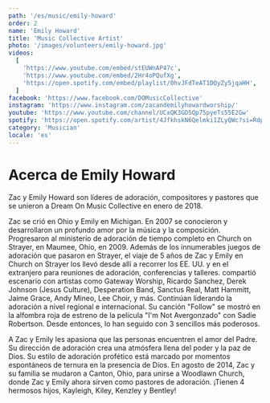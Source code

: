 ```yaml
---
path: '/es/music/emily-howard'
order: 2
name: 'Emily Howard'
title: 'Music Collective Artist'
photo: '/images/volunteers/emily-howard.jpg'
videos:
  [
    'https://www.youtube.com/embed/stEUWnAP47c',
    'https://www.youtube.com/embed/2Hr4oPQufXg',
    'https://open.spotify.com/embed/playlist/0hvJFdTeAT1DQyZy5jqaHH',
  ]
facebook: 'https://www.facebook.com/DOMusicCollective'
instagram: 'https://www.instagram.com/zacandemilyhowardworship/'
youtube: 'https://www.youtube.com/channel/UCxQK3GD5Qp75pyeTs55E2Gw'
spotify: 'https://open.spotify.com/artist/4JfkhskN6Qelmki1ZLyQWc?si=RdpBSqBcQqiKZ2mECtGPsw'
category: 'Musician'
locale: 'es'
---
```


# Acerca de Emily Howard

Zac y Emily Howard son líderes de adoración, compositores y pastores que se unieron a Dream On Music Collective en enero de 2018.

Zac se crió en Ohio y Emily en Michigan. En 2007 se conocieron y desarrollaron un profundo amor por la música y la composición. Progresaron al ministerio de adoración de tiempo completo en Church on Strayer, en Maumee, Ohio, en 2009. Además de los innumerables juegos de adoración que pasaron en Strayer, el viaje de 5 años de Zac y Emily en Church on Strayer los llevó desde allí a recorrer los EE. UU. y en el extranjero para reuniones de adoración, conferencias y talleres.
compartió escenario con artistas como Gateway Worship, Ricardo Sanchez, Derek Johnson (Jesus Culture), Desperation Band, Sanctus Real, Matt Hammitt, Jaime Grace, Andy Mineo, Lee Choir, y más. Continúan liderando la adoración a nivel regional e internacional. Su canción "Follow" se mostró en la alfombra roja de estreno de la película "I'm Not Avergonzado" con Sadie Robertson. Desde entonces, lo han seguido con 3 sencillos más poderosos.

A Zac y Emily les apasiona que las personas encuentren el amor del Padre. Su dirección de adoración crea una atmósfera llena del poder y la paz de Dios. Su estilo de adoración profético está marcado por momentos espontáneos de ternura en la presencia de Dios. En agosto de 2014, Zac y su familia se mudaron a Canton, Ohio, para unirse a Woodlawn Church, donde Zac y Emily ahora sirven como pastores de adoración. ¡Tienen 4 hermosos hijos, Kayleigh, Kiley, Kenzley y Bentley!